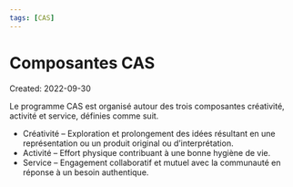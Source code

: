 ```yaml
---
tags: [CAS] 
---
```

# Composantes CAS
Created: 2022-09-30

Le programme CAS est organisé autour des trois composantes créativité, activité et service, définies comme suit. 
- Créativité – Exploration et prolongement des idées résultant en une représentation ou un produit original ou d’interprétation. 
- Activité – Effort physique contribuant à une bonne hygiène de vie. 
- Service – Engagement collaboratif et mutuel avec la communauté en réponse à un besoin authentique.
